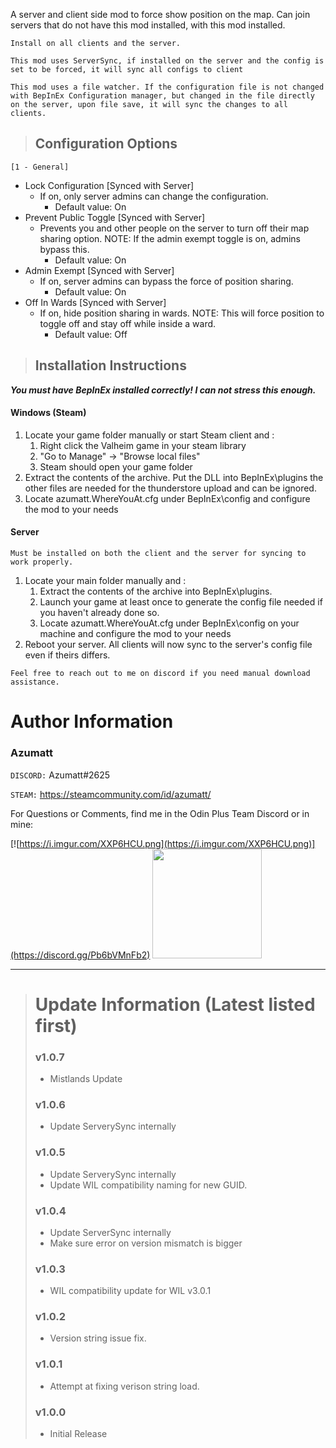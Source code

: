A server and client side mod to force show position on the map. Can join servers that do not have this mod installed, with this mod installed.

`Install on all clients and the server.`

`This mod uses ServerSync, if installed on the server and the config is set to be forced, it will sync all configs to client`

`This mod uses a file watcher. If the configuration file is not changed with BepInEx Configuration manager, but changed in the file directly on the server, upon file save, it will sync the changes to all clients.`

> ## Configuration Options
`[1 - General]`

* Lock Configuration [Synced with Server]
  * If on, only server admins can change the configuration.
    * Default value: On
* Prevent Public Toggle [Synced with Server]
  * Prevents you and other people on the server to turn off their map sharing option. NOTE: If the admin exempt toggle is on, admins bypass this.
    * Default value: On
* Admin Exempt [Synced with Server]
  * If on, server admins can bypass the force of position sharing.
    * Default value: On
* Off In Wards [Synced with Server]
  * If on, hide position sharing in wards. NOTE: This will force position to toggle off and stay off while inside a ward.
    * Default value: Off


> ## Installation Instructions
***You must have BepInEx installed correctly! I can not stress this enough.***

#### Windows (Steam)
1. Locate your game folder manually or start Steam client and :
   1. Right click the Valheim game in your steam library 
   2. "Go to Manage" -> "Browse local files"
   3. Steam should open your game folder
2. Extract the contents of the archive. Put the DLL into BepInEx\plugins the other files are needed for the thunderstore upload and can be ignored.
3. Locate azumatt.WhereYouAt.cfg under BepInEx\config and configure the mod to your needs

#### Server

`Must be installed on both the client and the server for syncing to work properly.`
1. Locate your main folder manually and :
   1. Extract the contents of the archive into BepInEx\plugins.
   2. Launch your game at least once to generate the config file needed if you haven't already done so.
   3. Locate azumatt.WhereYouAt.cfg under BepInEx\config on your machine and configure the mod to your needs
2. Reboot your server. All clients will now sync to the server's config file even if theirs differs.


`Feel free to reach out to me on discord if you need manual download assistance.`



# Author Information

### Azumatt

`DISCORD:` Azumatt#2625

`STEAM:` https://steamcommunity.com/id/azumatt/


For Questions or Comments, find me in the Odin Plus Team Discord or in mine:

[![https://i.imgur.com/XXP6HCU.png](https://i.imgur.com/XXP6HCU.png)](https://discord.gg/Pb6bVMnFb2)
<a href="https://discord.gg/pdHgy6Bsng"><img src="https://i.imgur.com/Xlcbmm9.png" href="https://discord.gg/pdHgy6Bsng" width="175" height="175"></a>
***
> # Update Information (Latest listed first)
>
> ### v1.0.7
> - Mistlands Update
> ### v1.0.6
> - Update ServerySync internally
> ### v1.0.5
> - Update ServerySync internally
> - Update WIL compatibility naming for new GUID.
> ### v1.0.4
> - Update ServerSync internally
> - Make sure error on version mismatch is bigger
> ### v1.0.3
> - WIL compatibility update for WIL v3.0.1
> ### v1.0.2
> - Version string issue fix.
> ### v1.0.1
> - Attempt at fixing verison string load.
> ### v1.0.0
> - Initial Release